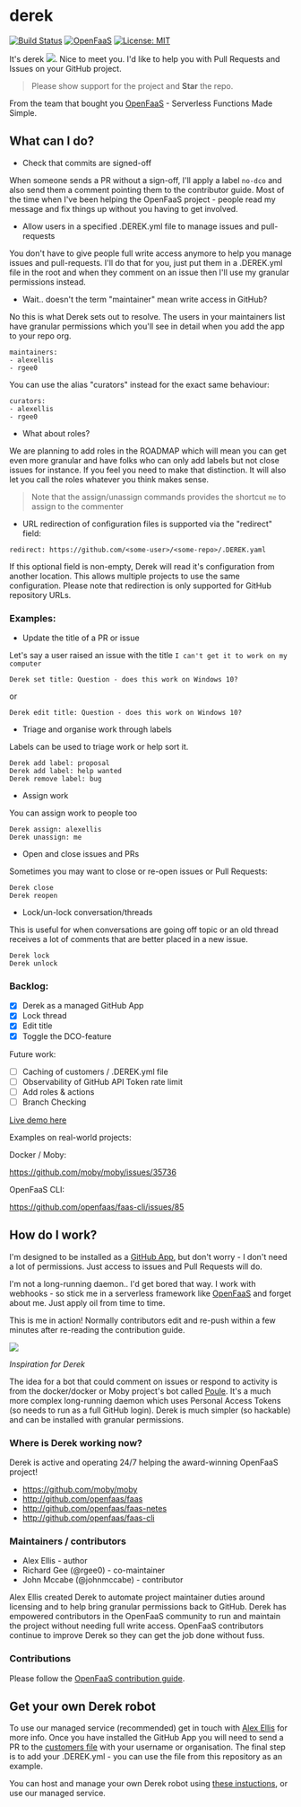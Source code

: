 # derek

[![Build Status](https://travis-ci.org/alexellis/derek.svg?branch=master)](https://travis-ci.org/alexellis/derek)
[![OpenFaaS](https://img.shields.io/badge/openfaas-serverless-blue.svg)](https://www.openfaas.com)
[![License: MIT](https://img.shields.io/badge/License-MIT-yellow.svg)](https://opensource.org/licenses/MIT)

It's derek ![](https://pbs.twimg.com/media/DPo4OyrWsAAOk_i.png). Nice to meet you. I'd like to help you with Pull Requests and Issues on your GitHub project.

> Please show support for the project and **Star** the repo.

From the team that bought you [OpenFaaS](https://www.openfaas.com) - Serverless Functions Made Simple.

## What can I do?

* Check that commits are signed-off

When someone sends a PR without a sign-off, I'll apply a label `no-dco` and also send them a comment pointing them to the contributor guide. Most of the time when I've been helping the OpenFaaS project - people read my message and fix things up without you having to get involved.

* Allow users in a specified .DEREK.yml file to manage issues and pull-requests

You don't have to give people full write access anymore to help you manage issues and pull-requests. I'll do that for you, just put them in a .DEREK.yml file in the root and when they comment on an issue then I'll use my granular permissions instead.

* Wait.. doesn't the term "maintainer" mean write access in GitHub?

No this is what Derek sets out to resolve. The users in your maintainers list have granular permissions which you'll see in detail when you add the app to your repo org.

```
maintainers:
- alexellis
- rgee0
```

You can use the alias "curators" instead for the exact same behaviour:

```
curators:
- alexellis
- rgee0
```

* What about roles?

We are planning to add roles in the ROADMAP which will mean you can get even more granular and have folks who can only add labels but not close issues for instance. If you feel you need to make that distinction. It will also let you call the roles whatever you think makes sense.

> Note that the assign/unassign commands provides the shortcut `me` to assign to the commenter

* URL redirection of configuration files is supported via the "redirect" field:

```
redirect: https://github.com/<some-user>/<some-repo>/.DEREK.yaml
```

If this optional field is non-empty, Derek will read it's configuration from another location. This allows multiple projects to use the same configuration.
Please note that redirection is only supported for GitHub repository URLs.

### Examples:

* Update the title of a PR or issue

Let's say a user raised an issue with the title `I can't get it to work on my computer`

```
Derek set title: Question - does this work on Windows 10?
```
or
```
Derek edit title: Question - does this work on Windows 10?
```

* Triage and organise work through labels

Labels can be used to triage work or help sort it.

```
Derek add label: proposal
Derek add label: help wanted
Derek remove label: bug
```

* Assign work

You can assign work to people too

```
Derek assign: alexellis
Derek unassign: me
```

* Open and close issues and PRs

Sometimes you may want to close or re-open issues or Pull Requests:

```
Derek close
Derek reopen
```

* Lock/un-lock conversation/threads

This is useful for when conversations are going off topic or an old thread receives a lot of comments that are better placed in a new issue.

```
Derek lock
Derek unlock
```

### Backlog:

* [x] Derek as a managed GitHub App
* [x] Lock thread
* [x] Edit title
* [x] Toggle the DCO-feature

Future work:

* [ ] Caching of customers / .DEREK.yml file
* [ ] Observability of GitHub API Token rate limit
* [ ] Add roles & actions
* [ ] Branch Checking

[Live demo here](https://twitter.com/alexellisuk/status/905694832445804544)

Examples on real-world projects:

Docker / Moby:

https://github.com/moby/moby/issues/35736

OpenFaaS CLI:

https://github.com/openfaas/faas-cli/issues/85

## How do I work?

I'm designed to be installed as a [GitHub App](https://developer.github.com/apps/building-integrations/setting-up-and-registering-github-apps/), but don't worry - I don't need a lot of permissions. Just access to issues and Pull Requests will do.

I'm not a long-running daemon.. I'd get bored that way. I work with webhooks - so stick me in a serverless framework like [OpenFaaS](https://github.com/alexellis/faas) and forget about me. Just apply oil from time to time.

This is me in action! Normally contributors edit and re-push within a few minutes after re-reading the contribution guide.

![](https://user-images.githubusercontent.com/6358735/29704343-542a36da-8971-11e7-871e-da30c8e86cae.png)

*Inspiration for Derek*

The idea for a bot that could comment on issues or respond to activity is from the docker/docker or Moby project's bot called [Poule](https://github.com/icecrime/poule). It's a much more complex long-running daemon which uses Personal Access Tokens (so needs to run as a full GitHub login). Derek is much simpler (so hackable) and can be installed with granular permissions.

### Where is Derek working now?

Derek is active and operating 24/7 helping the award-winning OpenFaaS project!

* https://github.com/moby/moby
* http://github.com/openfaas/faas
* http://github.com/openfaas/faas-netes
* http://github.com/openfaas/faas-cli

### Maintainers / contributors

* Alex Ellis - author
* Richard Gee (@rgee0) - co-maintainer
* John Mccabe (@johnmccabe) - contributor

Alex Ellis created Derek to automate project maintainer duties around licensing and to help bring granular permissions back to GitHub. Derek has empowered contributors in the OpenFaaS community to run and maintain the project without needing full write access. OpenFaaS contributors continue to improve Derek so they can get the job done without fuss.

### Contributions

Please follow the [OpenFaaS contribution guide](https://github.com/openfaas/faas/blob/master/CONTRIBUTING.md).

## Get your own Derek robot

To use our managed service (recommended) get in touch with [Alex Ellis](mailto:alex@openfaas.com) for more info. Once you have installed the GitHub App you will need to send a PR to the [customers file](https://github.com/alexellis/derek/blob/master/.CUSTOMERS) with your username or organisation. The final step is to add your .DEREK.yml - you can use the file from this repository as an example.

You can host and manage your own Derek robot using [these instuctions](GET.md), or use our managed service.
